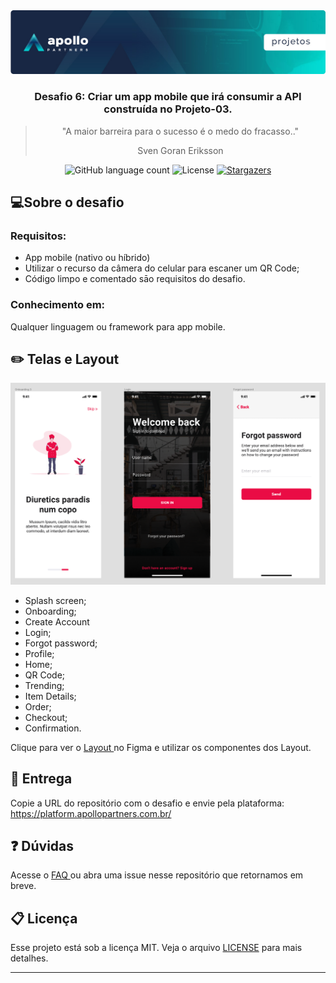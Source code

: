 <img alt="Header" src="/assets/header.jpeg" />
<h3 align="center">
  Desafio 6: Criar um app mobile que irá consumir a API construída no Projeto-03.
</h3>

<blockquote align="center">
"A maior barreira para o sucesso é o medo do fracasso.." 
  <p>Sven Goran Eriksson</p>
</blockquote>

<p align="center">  
  <img alt="GitHub language count" src="https://img.shields.io/github/languages/count/Apollo-Group/Projeto-01">

  <img alt="License" src="https://img.shields.io/badge/license-MIT-%2304D361">

  <a href="">
    <img alt="Stargazers" src="https://img.shields.io/github/stars/Apollo-Group/Projeto-02?style=social">
  </a>
</p>

## :computer:Sobre o desafio

### Requisitos:
- App mobile (nativo ou híbrido)
- Utilizar o recurso da câmera do celular para escaner um QR Code;
- Código limpo e comentado sāo requisitos do desafio.


### Conhecimento em:

Qualquer linguagem ou framework para app mobile.


## :pencil2: Telas e Layout

<p align="center">
  <img src="./assets/app-apollo-food.png" width=800>
</p>

- Splash screen;
- Onboarding;
- Create Account
- Login;
- Forgot password;
- Profile;
- Home;
- QR Code;
- Trending;
- Item Details;
- Order;
- Checkout;
- Confirmation.

Clique para ver o <a href="https://www.figma.com/file/aEm4S8vHp0xkgiHozSbTbx/Apollo-Food-APP?node-id=4%3A496" target="_blank" rel="noopener noreferrer">
Layout
</a> no Figma e utilizar os componentes dos Layout.

## :tada: Entrega

Copie a URL do repositório com o desafio e envie pela plataforma: https://platform.apollopartners.com.br/

## :question: Dúvidas

Acesse o <a href="https://github.com/Apollo-Group/Projeto-FAQ">
FAQ
</a> ou abra uma issue nesse repositório que retornamos em breve.

## :clipboard: Licença

Esse projeto está sob a licença MIT. Veja o arquivo [LICENSE](LICENSE) para mais detalhes.

---
